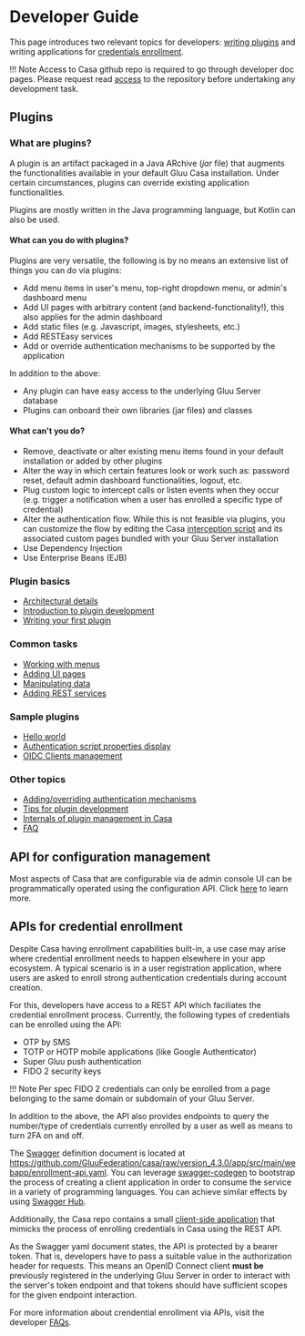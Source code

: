 # Developer Guide

This page introduces two relevant topics for developers: [writing plugins](#plugins) and writing applications for [credentials enrollment](#credentials-enrollment-in-your-applications).

!!! Note
    Access to Casa github repo is required to go through developer doc pages. Please request read [access](https://gluu.org/contact) to the repository before undertaking any development task.

## Plugins

### What are plugins?

A plugin is an artifact packaged in a Java ARchive (<i>jar</i> file) that augments the functionalities available in your default Gluu Casa installation. Under certain circumstances, plugins can override existing application functionalities.

Plugins are mostly written in the Java programming language, but Kotlin can also be used.

#### What can you do with plugins?

Plugins are very versatile, the following is by no means an extensive list of things you can do via plugins:

- Add menu items in user's menu, top-right dropdown menu, or admin's dashboard menu
- Add UI pages with arbitrary content (and backend-functionality!), this also applies for the admin dashboard
- Add static files (e.g. Javascript, images, stylesheets, etc.)
- Add RESTEasy services
- Add or override authentication mechanisms to be supported by the application

In addition to the above:

- Any plugin can have easy access to the underlying Gluu Server database
- Plugins can onboard their own libraries (jar files) and classes

#### What can't you do?

- Remove, deactivate or alter existing menu items found in your default installation or added by other plugins
- Alter the way in which certain features look or work such as: password reset, default admin dashboard functionalities, logout, etc.
- Plug custom logic to intercept calls or listen events when they occur (e.g. trigger a notification when a user has enrolled a specific type of credential)
- Alter the authentication flow. While this is not feasible via plugins, you can customize the flow by editing the Casa [interception script](https://gluu.org/docs/ce/admin-guide/custom-script) and its associated custom pages bundled with your Gluu Server installation
- Use Dependency Injection
- Use Enterprise Beans (EJB)

### Plugin basics

- [Architectural details](./architecture.md)
- [Introduction to plugin development](./intro-plugin.md)
- [Writing your first plugin](./writing-first.md)

### Common tasks

- [Working with menus](./menus.md)
- [Adding UI pages](./ui-pages.md)
- [Manipulating data](./ldap-data.md)
- [Adding REST services](./rest-services.md)

### Sample plugins

- [Hello world](https://github.com/GluuFederation/casa/tree/version_4.2.0/plugins/samples/helloworld)
- [Authentication script properties display](https://github.com/GluuFederation/casa/tree/version_4.2.0/plugins/samples/authentication-script-properties)
- [OIDC Clients management](https://github.com/GluuFederation/casa/tree/version_4.2.0/plugins/samples/clients-management)

### Other topics

- [Adding/overriding authentication mechanisms](./authn-methods/index.md)
- [Tips for plugin development](./tips-development.md)
- [Internals of plugin management in Casa](./plugin-management-internals.md)
- [FAQ](./faq.md)

## API for configuration management

Most aspects of Casa that are configurable via de admin console UI can be programmatically operated using the configuration API. Click [here](./config-api.md) to learn more.

## APIs for credential enrollment

Despite Casa having enrollment capabilities built-in, a use case may arise where credential enrollment needs to happen elsewhere in your app ecosystem. A typical scenario is in a user registration application, where users are asked to enroll strong authentication credentials during account creation.

For this, developers have access to a REST API which faciliates the credential enrollment process. Currently, the following types of credentials can be enrolled using the API:

- OTP by SMS
- TOTP or HOTP mobile applications (like Google Authenticator) 
- Super Gluu push authentication
- FIDO 2 security keys

!!! Note
    Per spec FIDO 2 credentials can only be enrolled from a page belonging to the same domain or subdomain of your Gluu Server. 

In addition to the above, the API also provides endpoints to query the number/type of credentials currently enrolled by a user as well as means to turn 2FA on and off. 
    
The [Swagger](https://swagger.io/docs/specification/2-0/) definition document is located at https://github.com/GluuFederation/casa/raw/version_4.3.0/app/src/main/webapp/enrollment-api.yaml. You can leverage [swagger-codegen](https://github.com/swagger-api/swagger-codegen) to bootstrap the process of creating a client application in order to consume the service in a variety of programming languages. You can achieve similar effects by using [Swagger Hub](https://app.swaggerhub.com).

Additionally, the Casa repo contains a small [client-side application](https://github.com/GluuFederation/casa/tree/version_4.3.0/extras/enrollment-client) that mimicks the process of enrolling credentials in Casa using the REST API.

As the Swagger yaml document states, the API is protected by a bearer token. That is, developers have to pass a suitable value in the authorization header for requests. This means an OpenID Connect client **must be** previously registered in the underlying Gluu Server in order to interact with the server's token endpoint and that tokens should have sufficient scopes for the given endpoint interaction.

For more information about crendential enrollment via APIs, visit the developer [FAQs](./faq.md#enrollment-apis).
